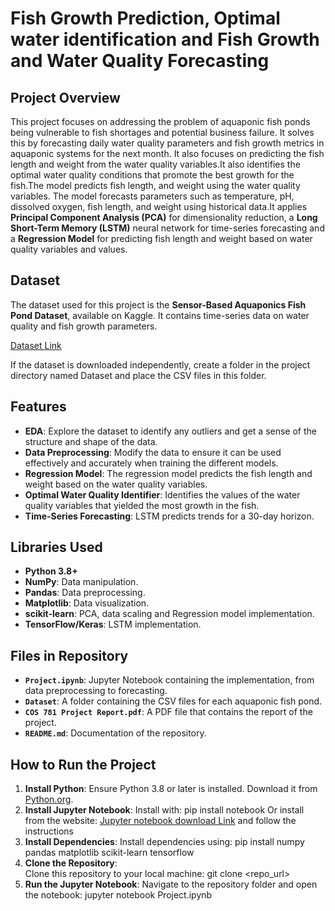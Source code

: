 # Fish Growth Prediction, Optimal water identification and Fish Growth and Water Quality Forecasting

## Project Overview
This project focuses on addressing the problem of aquaponic fish ponds being vulnerable to fish shortages and potential business failure. It solves this by forecasting daily water quality parameters and fish growth metrics in aquaponic systems for the next month. It also focuses on predicting the fish length and weight from the water quality variables.It also identifies the optimal water quality conditions that promote the best growth for the fish.The model predicts fish length, and weight using the water quality variables. The model forecasts parameters such as temperature, pH, dissolved oxygen, fish length, and weight using historical data.It applies **Principal Component Analysis (PCA)** for dimensionality reduction, a **Long Short-Term Memory (LSTM)** neural network for time-series forecasting and a **Regression Model** for predicting fish length and weight based on water quality variables and values.

## Dataset

The dataset used for this project is the **Sensor-Based Aquaponics Fish Pond Dataset**, available on Kaggle. It contains time-series data on water quality and fish growth parameters.

[Dataset Link](https://www.kaggle.com/datasets/ogbuokiriblessing/sensor-based-aquaponics-fish-pond-datasets)

If the dataset is downloaded independently, create a folder in the project directory named Dataset and place the CSV files in this folder.

## Features
- **EDA**: Explore the dataset to identify any outliers and get a sense of the structure and shape of the data.
- **Data Preprocessing**: Modify the data to ensure it can be used effectively and accurately when training the different models.
- **Regression Model**: The regression model predicts the fish length and weight based on the water quality variables.
- **Optimal Water Quality Identifier**: Identifies the values of the water quality variables that yielded the most growth in the fish.
- **Time-Series Forecasting**: LSTM predicts trends for a 30-day horizon.

## Libraries Used
- **Python 3.8+**
- **NumPy**: Data manipulation.
- **Pandas**: Data preprocessing.
- **Matplotlib**: Data visualization.
- **scikit-learn**: PCA, data scaling and Regression model implementation.
- **TensorFlow/Keras**: LSTM implementation.

## Files in Repository
- **`Project.ipynb`**: Jupyter Notebook containing the implementation, from data preprocessing to forecasting.
- **`Dataset`**: A folder containing the CSV files for each aquaponic fish pond.
- **`COS 781 Project Report.pdf`**: A PDF file that contains the report of the project.
- **`README.md`**: Documentation of the repository.

## How to Run the Project
1. **Install Python**: 
    Ensure Python 3.8 or later is installed. Download it from [Python.org](https://www.python.org/).
2. **Install Jupyter Notebook**: 
    Install with: 
    pip install notebook
    Or install from the website:
    [Jupyter notebook download Link](https://jupyter.org/install)
    and follow the instructions
3. **Install Dependencies**:
    Install dependencies using:
    pip install numpy pandas matplotlib scikit-learn tensorflow
4. **Clone the Repository**:  
    Clone this repository to your local machine:
    git clone <repo_url>
5. **Run the Jupyter Notebook**: 
    Navigate to the repository folder and open the notebook:
    jupyter notebook Project.ipynb


